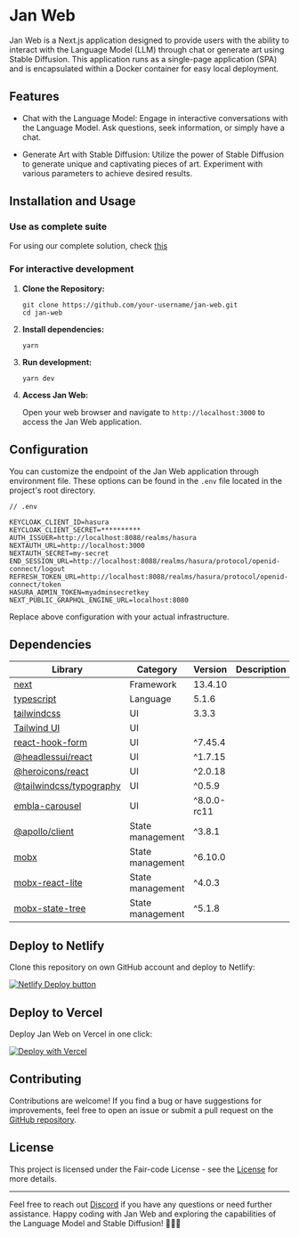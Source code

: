 # Jan Web

Jan Web is a Next.js application designed to provide users with the ability to interact with the Language Model (LLM) through chat or generate art using Stable Diffusion. This application runs as a single-page application (SPA) and is encapsulated within a Docker container for easy local deployment.

## Features

- Chat with the Language Model: Engage in interactive conversations with the Language Model. Ask questions, seek information, or simply have a chat.

- Generate Art with Stable Diffusion: Utilize the power of Stable Diffusion to generate unique and captivating pieces of art. Experiment with various parameters to achieve desired results.

## Installation and Usage

### Use as complete suite
For using our complete solution, check [this](https://github.com/janhq/jan)
 
### For interactive development

1. **Clone the Repository:**

   ```
   git clone https://github.com/your-username/jan-web.git
   cd jan-web
   ```

2. **Install dependencies:**

   ```
   yarn
   ```

3. **Run development:**

   ```
   yarn dev
   ```

4. **Access Jan Web:**

   Open your web browser and navigate to `http://localhost:3000` to access the Jan Web application.

## Configuration

You can customize the endpoint of the Jan Web application through environment file. These options can be found in the `.env` file located in the project's root directory.

```env
// .env

KEYCLOAK_CLIENT_ID=hasura
KEYCLOAK_CLIENT_SECRET=**********
AUTH_ISSUER=http://localhost:8088/realms/hasura
NEXTAUTH_URL=http://localhost:3000
NEXTAUTH_SECRET=my-secret
END_SESSION_URL=http://localhost:8088/realms/hasura/protocol/openid-connect/logout
REFRESH_TOKEN_URL=http://localhost:8088/realms/hasura/protocol/openid-connect/token
HASURA_ADMIN_TOKEN=myadminsecretkey
NEXT_PUBLIC_GRAPHQL_ENGINE_URL=localhost:8080
```

Replace above configuration with your actual infrastructure.

## Dependencies

|Library| Category | Version | Description | 
|--|--|--|--|
| [next](https://nextjs.org/) | Framework | 13.4.10 |
| [typescript](https://www.typescriptlang.org/) | Language | 5.1.6 |
| [tailwindcss](https://tailwindcss.com/) | UI | 3.3.3 |
| [Tailwind UI](https://tailwindui.com/) | UI |  |
| [react-hook-form](https://www.react-hook-form.com/) | UI | ^7.45.4 |
| [@headlessui/react](https://headlessui.com/) | UI | ^1.7.15 |
| [@heroicons/react](https://heroicons.com/) | UI | ^2.0.18 |
| [@tailwindcss/typography](https://tailwindcss.com/docs/typography-plugin) | UI | ^0.5.9 |
| [embla-carousel](https://www.embla-carousel.com/) | UI | ^8.0.0-rc11 |
| [@apollo/client](https://www.apollographql.com/docs/react/) | State management | ^3.8.1 |
| [mobx](https://mobx.js.org/README.html) | State management | ^6.10.0 |
| [mobx-react-lite](https://www.npmjs.com/package/mobx-react-lite) | State management | ^4.0.3 |
| [mobx-state-tree](https://mobx-state-tree.js.org/) | State management | ^5.1.8 |


## Deploy to Netlify
Clone this repository on own GitHub account and deploy to Netlify:

[![Netlify Deploy button](https://www.netlify.com/img/deploy/button.svg)](https://app.netlify.com/start/deploy?repository=https://github.com/janhq/jan-web)

## Deploy to Vercel

Deploy Jan Web on Vercel in one click:

[![Deploy with Vercel](https://vercel.com/button)](https://vercel.com/new/clone?repository-url=https://github.com/janhq/jan-web)


## Contributing

Contributions are welcome! If you find a bug or have suggestions for improvements, feel free to open an issue or submit a pull request on the [GitHub repository](https://github.com/janhq/jan-web/tree/6337306c54e735a4a5c2132dcd1377f21fd76a33).

## License

This project is licensed under the Fair-code License - see the [License](https://faircode.io/#licenses) for more details.

---

Feel free to reach out [Discord](https://jan.ai/discord) if you have any questions or need further assistance. Happy coding with Jan Web and exploring the capabilities of the Language Model and Stable Diffusion! 🚀🎨🤖